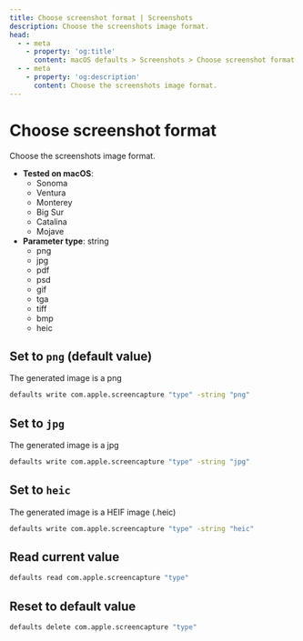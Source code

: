 ```yaml
---
title: Choose screenshot format | Screenshots
description: Choose the screenshots image format.
head:
  - - meta
    - property: 'og:title'
      content: macOS defaults > Screenshots > Choose screenshot format
  - - meta
    - property: 'og:description'
      content: Choose the screenshots image format.
---
```


# Choose screenshot format

Choose the screenshots image format.

- **Tested on macOS**:
  - Sonoma
  - Ventura
  - Monterey
  - Big Sur
  - Catalina
  - Mojave
- **Parameter type**: string
  - png
  - jpg
  - pdf
  - psd
  - gif
  - tga
  - tiff
  - bmp
  - heic

## Set to `png` (default value)

The generated image is a png

```bash
defaults write com.apple.screencapture "type" -string "png"
```

## Set to `jpg`

The generated image is a jpg

```bash
defaults write com.apple.screencapture "type" -string "jpg"
```

## Set to `heic`

The generated image is a HEIF image (.heic)

```bash
defaults write com.apple.screencapture "type" -string "heic"
```

## Read current value

```bash
defaults read com.apple.screencapture "type"
```

## Reset to default value

```bash
defaults delete com.apple.screencapture "type"
```
